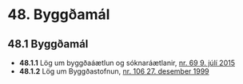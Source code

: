 # 48. Byggðamál

## 48.1 Byggðamál

* __48.1.1__ Lög um byggðaáætlun og sóknaráætlanir, [nr. 69 9. júlí 2015](2015069.md)
* __48.1.2__ Lög um Byggðastofnun, [nr. 106 27. desember 1999](1999106.md)

